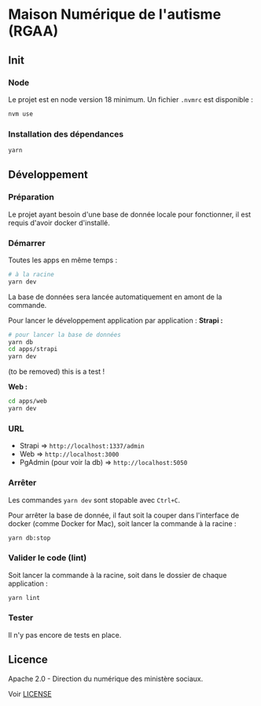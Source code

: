 # Maison Numérique de l'autisme (RGAA)

## Init
### Node
Le projet est en node version 18 minimum. Un fichier `.nvmrc` est disponible :
```sh
nvm use
```

### Installation des dépendances
```sh
yarn
```

## Développement
### Préparation
Le projet ayant besoin d'une base de donnée locale pour fonctionner, il est requis d'avoir docker d'installé.

### Démarrer
Toutes les apps en même temps :
```sh
# à la racine
yarn dev
```

La base de données sera lancée automatiquement en amont de la commande.

Pour lancer le développement application par application :
**Strapi :**
```sh
# pour lancer la base de données
yarn db
cd apps/strapi
yarn dev
```


(to be removed) this is a test !

**Web :**
```sh
cd apps/web
yarn dev
```

### URL
- Strapi => `http://localhost:1337/admin`
- Web => `http://localhost:3000`
- PgAdmin (pour voir la db) => `http://localhost:5050`

### Arrêter
Les commandes `yarn dev` sont stopable avec `Ctrl+C`.

Pour arrêter la base de donnée, il faut soit la couper dans l'interface de docker (comme Docker for Mac), soit lancer la commande à la racine :
```sh
yarn db:stop
```

### Valider le code (lint)
Soit lancer la commande à la racine, soit dans le dossier de chaque application :
```sh
yarn lint
```

### Tester
Il n'y pas encore de tests en place.

## Licence

Apache 2.0 - Direction du numérique des ministère sociaux.

Voir [LICENSE](./LICENSE)
